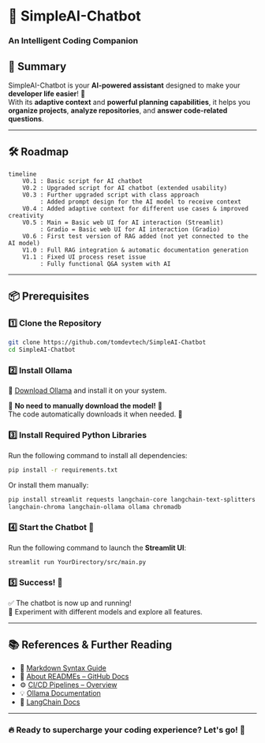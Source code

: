 # **🤖 SimpleAI-Chatbot**  
### **An Intelligent Coding Companion**  

## **📌 Summary**  
SimpleAI-Chatbot is your **AI-powered assistant** designed to make your **developer life easier**! 🚀  
With its **adaptive context** and **powerful planning capabilities**, it helps you **organize projects**, **analyze repositories**, and **answer code-related questions**.  

---

## **🛠️ Roadmap**  

```mermaid
timeline
    V0.1 : Basic script for AI chatbot
    V0.2 : Upgraded script for AI chatbot (extended usability)
    V0.3 : Further upgraded script with class approach
         : Added prompt design for the AI model to receive context
    V0.4 : Added adaptive context for different use cases & improved creativity
    V0.5 : Main = Basic web UI for AI interaction (Streamlit)
         : Gradio = Basic web UI for AI interaction (Gradio)
    V0.6 : First test version of RAG added (not yet connected to the AI model)
    V1.0 : Full RAG integration & automatic documentation generation
    V1.1 : Fixed UI process reset issue
         : Fully functional Q&A system with AI
```

---

## **📦 Prerequisites**  
### **1️⃣ Clone the Repository**  
```bash
git clone https://github.com/tomdevtech/SimpleAI-Chatbot
cd SimpleAI-Chatbot
```

### **2️⃣ Install Ollama**  
🔗 [Download Ollama](https://ollama.com/download) and install it on your system.  

📌 **No need to manually download the model!** 🧠  
The code automatically downloads it when needed. 🚀  

### **3️⃣ Install Required Python Libraries**  
Run the following command to install all dependencies:  
```bash
pip install -r requirements.txt
```

Or install them manually:  
```bash
pip install streamlit requests langchain-core langchain-text-splitters \
langchain-chroma langchain-ollama ollama chromadb
```

### **4️⃣ Start the Chatbot 🚀**  
Run the following command to launch the **Streamlit UI**:  
```bash
streamlit run YourDirectory/src/main.py
```

### **5️⃣ Success! 🎉**  
✅ The chatbot is now up and running!  
🎯 Experiment with different models and explore all features.  

---

## **📚 References & Further Reading**  
- 📖 [Markdown Syntax Guide](https://docs.github.com/en/get-started/writing-on-github/working-with-advanced-formatting)
- 📖 [About READMEs – GitHub Docs](https://docs.github.com/en/repositories/managing-your-repositorys-settings-and-features/customizing-your-repository/about-readmes#about-readmes)  
- ⚙️ [CI/CD Pipelines – Overview](https://www.atlassian.com/continuous-delivery/ci-vs-ci-vs-cd)  
- 💡 [Ollama Documentation](https://ollama.com/docs)  
- 🧠 [LangChain Docs](https://python.langchain.com/)  

---

### **🔥 Ready to supercharge your coding experience? Let's go! 🚀**  
